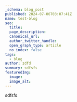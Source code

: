 ```yaml
---
_schema: blog_post
published: 2024-07-06T03:07:41Z
name: test-blog
seo:
  title:
  page_description:
  canonical_url:
  author_twitter_handle:
  open_graph_type: article
  no_index: false
tags:
  - blog
author: zdfd
summary: sdfsfs
featuredImg:
  image:
  image_alt:
---
```

sdfsfs